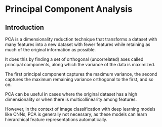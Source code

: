 # Principal Component Analysis

## Introduction

 PCA is a dimensionality reduction technique that transforms a dataset with many features into a new dataset with fewer features while retaining as much of the original information as possible.

 It does this by finding a set of orthogonal (uncorrelated) axes called principal components, along which the variance of the data is maximized.

 The first principal component captures the maximum variance, the second captures the maximum remaining variance orthogonal to the first, and so on.

 PCA can be useful in cases where the original dataset has a high dimensionality or when there is multicollinearity among features.

 However, in the context of image classification with deep learning models like CNNs, PCA is generally not necessary, as these models can learn hierarchical feature representations automatically.
